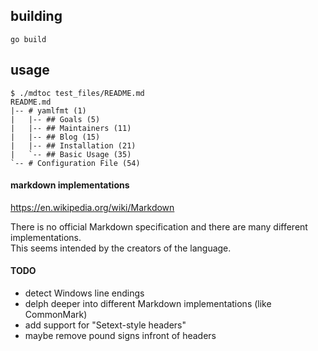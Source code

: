 ## building

```
go build
```

## usage

```
$ ./mdtoc test_files/README.md
README.md
|-- # yamlfmt (1)
|   |-- ## Goals (5)
|   |-- ## Maintainers (11)
|   |-- ## Blog (15)
|   |-- ## Installation (21)
|   `-- ## Basic Usage (35)
`-- # Configuration File (54)
```

#### markdown implementations

https://en.wikipedia.org/wiki/Markdown

There is no official Markdown specification and there are many different \
implementations.\
This seems intended by the creators of the language.

#### TODO

- detect Windows line endings
- delph deeper into different Markdown implementations (like CommonMark)
- add support for "Setext-style headers"
- maybe remove pound signs infront of headers
